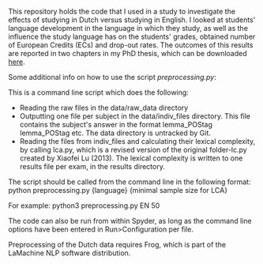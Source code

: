 This repository holds the code that I used in a study to investigate the effects of studying in Dutch versus studying in English. I looked at students' language development in the language in which they study, as well as the influence the study language has on the students' grades, obtained number of European Credits (ECs) and drop-out rates. The outcomes of this results are reported in two chapters in my PhD thesis, which can be downloaded [here](https://proefschriftmaken.wetransfer.com/downloads/241d9dd1bd391421304dd8cff358f1aa20190314132006/771653).


Some additional info on how to use the script _preprocessing.py_:

This is a command line script which does the following:

- Reading the raw files in the data/raw_data directory
- Outputting one file per subject in the data/indiv_files directory. This file contains the subject's answer in the format lemma_POStag lemma_POStag etc. The data directory is untracked by Git.
- Reading the files from indiv_files and calculating their lexical complexity, by calling lca.py, which is a revised version of the original folder-lc.py created by Xiaofei Lu (2013). The lexical complexity is written to one results file per exam, in the results directory.

The script should be called from the command line in the following format: 
python preprocessing.py {language} {minimal sample size for LCA}

For example:
python3 preprocessing.py EN 50

The code can also be run from within Spyder, as long as the command line options have been entered in Run>Configuration per file.

Preprocessing of the Dutch data requires Frog, which is part of the LaMachine NLP software distribution.
